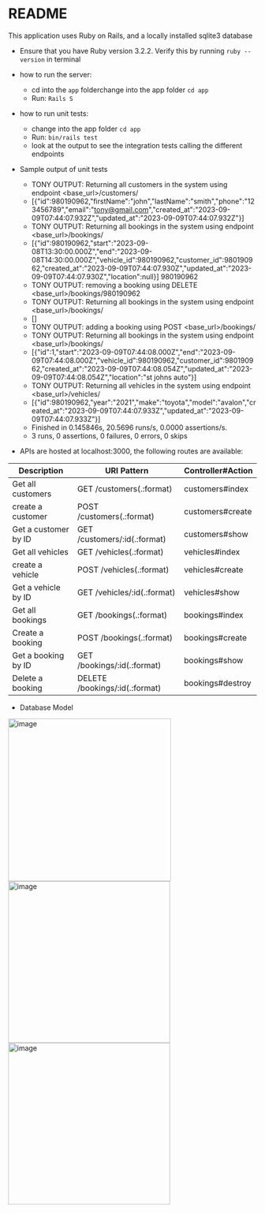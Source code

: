 # README

This application uses Ruby on Rails, and a locally installed sqlite3 database 

* Ensure that you have Ruby version 3.2.2. Verify this by running ```ruby --version``` in terminal

* how to run the server:
  * cd into the `app` folderchange into the app folder ```cd app``` 
  * Run: ```Rails S```
 
* how to run unit tests:
  * change into the app folder ```cd app```
  * Run: ```bin/rails test```
  * look at the output to see the integration tests calling the different endpoints
 
* Sample output of unit tests
  * TONY OUTPUT: Returning all customers in the system using endpoint <base_url>/customers/
  * [{"id":980190962,"firstName":"john","lastName":"smith","phone":"123456789","email":"tony@gmail.com","created_at":"2023-09-09T07:44:07.932Z","updated_at":"2023-09-09T07:44:07.932Z"}]
  * TONY OUTPUT: Returning all bookings in the system using endpoint <base_url>/bookings/
  * [{"id":980190962,"start":"2023-09-08T13:30:00.000Z","end":"2023-09-08T14:30:00.000Z","vehicle_id":980190962,"customer_id":980190962,"created_at":"2023-09-09T07:44:07.930Z","updated_at":"2023-09-09T07:44:07.930Z","location":null}]
980190962
  * TONY OUTPUT: removing a booking using DELETE <base_url>/bookings/980190962
  * TONY OUTPUT: Returning all bookings in the system using endpoint <base_url>/bookings/
  * []
  * TONY OUTPUT: adding a booking using POST <base_url>/bookings/
  * TONY OUTPUT: Returning all bookings in the system using endpoint <base_url>/bookings/
  * [{"id":1,"start":"2023-09-09T07:44:08.000Z","end":"2023-09-09T07:44:08.000Z","vehicle_id":980190962,"customer_id":980190962,"created_at":"2023-09-09T07:44:08.054Z","updated_at":"2023-09-09T07:44:08.054Z","location":"st johns auto"}]
   * TONY OUTPUT: Returning all vehicles in the system using endpoint <base_url>/vehicles/
   * [{"id":980190962,"year":"2021","make":"toyota","model":"avalon","created_at":"2023-09-09T07:44:07.933Z","updated_at":"2023-09-09T07:44:07.933Z"}]
   * Finished in 0.145846s, 20.5696 runs/s, 0.0000 assertions/s.
   * 3 runs, 0 assertions, 0 failures, 0 errors, 0 skips 

* APIs are hosted at localhost:3000, the following routes are available:

| Description       | URI Pattern | Controller#Action | 
| ----------- | ----------- | ----------- |
| Get all customers      | GET    /customers(.:format)       | customers#index |
| create a customer    | POST   /customers(.:format)         | customers#create |
| Get a customer by ID     | GET    /customers/:id(.:format)        | customers#show|
| Get all vehicles      | GET    /vehicles(.:format)        | vehicles#index |
| create a vehicle      | POST   /vehicles(.:format)          | vehicles#create|
| Get a vehicle by ID     | GET    /vehicles/:id(.:format)        | vehicles#show|
| Get all bookings     | GET    /bookings(.:format)           | bookings#index|
| Create a booking      |  POST   /bookings(.:format)         | bookings#create |
| Get a booking by ID     | GET    /bookings/:id(.:format)          | bookings#show|
| Delete a booking     | DELETE /bookings/:id(.:format)        | bookings#destroy|

* Database Model
<img width="330" alt="image" src="https://github.com/kaizenkaizen/bizzy-car/assets/4138178/96e7cc0e-ab45-4579-9e52-bf2d8e984520">
<img width="328" alt="image" src="https://github.com/kaizenkaizen/bizzy-car/assets/4138178/3a8d3d6f-2ac8-43a5-a664-c8570d8b1681">
<img width="328" alt="image" src="https://github.com/kaizenkaizen/bizzy-car/assets/4138178/2851b50e-f51c-4cb9-8415-670328f299aa">


